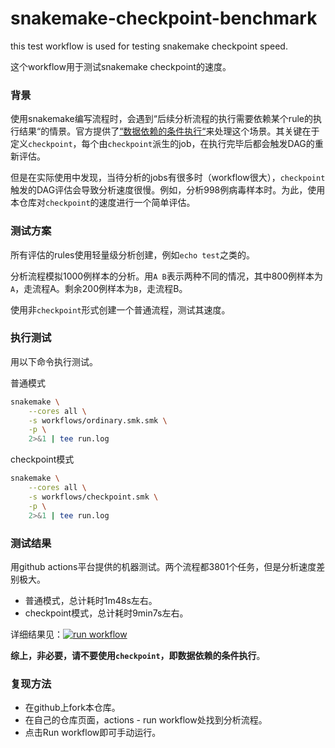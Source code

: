 # snakemake-checkpoint-benchmark
this test workflow is used for testing snakemake checkpoint speed.

这个workflow用于测试snakemake checkpoint的速度。

### 背景

使用snakemake编写流程时，会遇到“后续分析流程的执行需要依赖某个rule的执行结果“的情景。官方提供了[“数据依赖的条件执行“](https://snakemake.readthedocs.io/en/stable/snakefiles/rules.html#data-dependent-conditional-execution)来处理这个场景。其关键在于定义`checkpoint`，每个由`checkpoint`派生的job，在执行完毕后都会触发DAG的重新评估。

但是在实际使用中发现，当待分析的jobs有很多时（workflow很大），`checkpoint`触发的DAG评估会导致分析速度很慢。例如，分析998例病毒样本时。为此，使用本仓库对`checkpoint`的速度进行一个简单评估。

### 测试方案

所有评估的rules使用轻量级分析创建，例如`echo test`之类的。

分析流程模拟1000例样本的分析。用`A B`表示两种不同的情况，其中800例样本为`A`，走流程A。剩余200例样本为`B`，走流程B。

使用非`checkpoint`形式创建一个普通流程，测试其速度。

### 执行测试

用以下命令执行测试。

普通模式

```bash
snakemake \
    --cores all \
    -s workflows/ordinary.smk.smk \
    -p \
    2>&1 | tee run.log
```

checkpoint模式

```bash
snakemake \
    --cores all \
    -s workflows/checkpoint.smk \
    -p \
    2>&1 | tee run.log
```

### 测试结果

用github actions平台提供的机器测试。两个流程都3801个任务，但是分析速度差别极大。
- 普通模式，总计耗时1m48s左右。
- checkpoint模式，总计耗时9min7s左右。

详细结果见：[![run workflow](https://github.com/conanyangqun/snakemake-checkpoint-benchmark/actions/workflows/run-workflow.yaml/badge.svg)](https://github.com/conanyangqun/snakemake-checkpoint-benchmark/actions/runs/15279344747)

**综上，非必要，请不要使用`checkpoint`，即数据依赖的条件执行**。

### 复现方法

- 在github上fork本仓库。
- 在自己的仓库页面，actions - run workflow处找到分析流程。
- 点击Run workflow即可手动运行。
